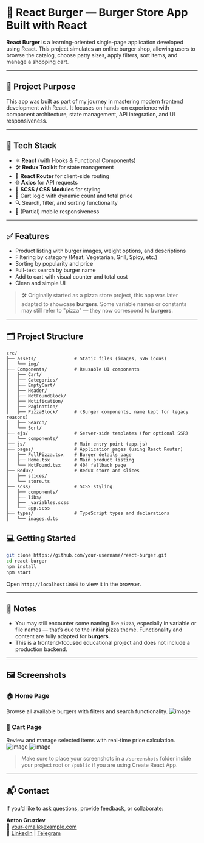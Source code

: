 # 🍔 React Burger — Burger Store App Built with React

**React Burger** is a learning-oriented single-page application developed using React. This project simulates an online burger shop, allowing users to browse the catalog, choose patty sizes, apply filters, sort items, and manage a shopping cart.

---

## 🚀 Project Purpose

This app was built as part of my journey in mastering modern frontend development with React. It focuses on hands-on experience with component architecture, state management, API integration, and UI responsiveness.

---

## 🔧 Tech Stack

- ⚛️ **React** (with Hooks & Functional Components)
- 🛠 **Redux Toolkit** for state management
- 🔁 **React Router** for client-side routing
- 🌐 **Axios** for API requests
- 🎨 **SCSS / CSS Modules** for styling
- 🛒 Cart logic with dynamic count and total price
- 🔍 Search, filter, and sorting functionality
- 📱 (Partial) mobile responsiveness

---

## ✅ Features

- Product listing with burger images, weight options, and descriptions
- Filtering by category (Meat, Vegetarian, Grill, Spicy, etc.)
- Sorting by popularity and price
- Full-text search by burger name
- Add to cart with visual counter and total cost
- Clean and simple UI
> 🛠 Originally started as a pizza store project, this app was later adapted to showcase **burgers**. Some variable names or constants may still refer to "pizza" — they now correspond to **burgers**.

---

## 🗂 Project Structure

```
src/
├── assets/              # Static files (images, SVG icons)
│   └── img/
├── Components/          # Reusable UI components
│   ├── Cart/
│   ├── Categories/
│   ├── EmptyCart/
│   ├── Header/
│   ├── NotFoundBlock/
│   ├── Notification/
│   ├── Pagination/
│   ├── PizzaBlock/      # (Burger components, name kept for legacy reasons)
│   ├── Search/
│   └── Sort/
├── ejs/                 # Server-side templates (for optional SSR)
│   └── components/
├── js/                  # Main entry point (app.js)
├── pages/               # Application pages (using React Router)
│   ├── FullPizza.tsx    # Burger details page
│   ├── Home.tsx         # Main product listing
│   └── NotFound.tsx     # 404 fallback page
├── Redux/               # Redux store and slices
│   ├── slices/
│   └── store.ts
├── scss/                # SCSS styling
│   ├── components/
│   ├── libs/
│   ├── _variables.scss
│   └── app.scss
├── types/               # TypeScript types and declarations
│   └── images.d.ts
```

## 💻 Getting Started

```bash
git clone https://github.com/your-username/react-burger.git
cd react-burger
npm install
npm start
```

Open `http://localhost:3000` to view it in the browser.

---

## 📝 Notes

- You may still encounter some naming like `pizza`, especially in variable or file names — that’s due to the initial pizza theme. Functionality and content are fully adapted for **burgers**.
- This is a frontend-focused educational project and does not include a production backend.

---

## 🖼 Screenshots

### 🏠 Home Page  
Browse all available burgers with filters and search functionality.
![image](https://github.com/user-attachments/assets/c75b66c8-3ea2-4f0b-ad97-482eac7b197d)

### 🛒 Cart Page  
Review and manage selected items with real-time price calculation.
![image](https://github.com/user-attachments/assets/c929a33b-7145-4290-937e-20e86b4a3716)
![image](https://github.com/user-attachments/assets/e8b9a49a-5128-4826-8eff-188019e8b010)

> Make sure to place your screenshots in a `/screenshots` folder inside your project root or `/public` if you are using Create React App.

---

## 📬 Contact

If you’d like to ask questions, provide feedback, or collaborate:

**Anton Gruzdev**  
📧 [your-email@example.com](mailto:your-email@example.com)  
🔗 [LinkedIn](#) | [Telegram](#)
